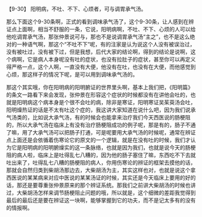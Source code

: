 【9-30】 阳明病，不吐、不下、心烦者，可与调胃承气汤。

那么下面这个9-30条啊，正式的看到调味承气汤了，这个9-30条，让人感到在辨证点上面啊，相当不舒服的一条，它说，阳明病啊，不吐、不下、心烦的人可以给他吃调胃承气汤，那张仲景说可与，那也不是说调胃承气汤“主之”，也不是这么绝对的一种语气啊，那这个“不吐不下”呢，有的注家是认为说这个人没有被误治过，没有被吐过，没有被下过，但是我想，后代大家的结论啊，得到的结论是说啊，这个病啊，它是病人本身呢没有吐的症状，也没有拉肚子的症状，甚至你可以再定义得严格一点，这个人啊，一直没有大便，他没有在吐，也没有在大便，而他感觉到心烦，那这样子的情况下呢，是可以用到调味承气汤的。

那这个其实哦，你在阳明病的阳明腑证的世界里头啊，基本上我们把，《阳明篇》的条文一路看下来会发现，张仲景在形容这个症状的时候都没有在讲他会吐的，也就是阳明病这个病本身是个很不会吐的病，除非是寒证，阳明寒证吴茱萸汤会吐，阳明燥热证的话是不太有吐这个症的，我这讲大家知道在说什么吧，因为我们说承气汤类的，比如说大承气汤，有的时候会也能拿来治疗我们今天西医说的肠梗阻的，所以大承气汤在临床上有没有治疗肠梗阻成功的例子呢，那是有的，肠子不通了嘛，用了大承气汤可以把肠子打通，可是呢要用大承气汤的时候呢，通常在辨证点上面还是会依循着伤寒论它的原文的一个逻辑，就是在没有吐的时候，我们才认为它是阳明病的阳明腑燥实的这一条脉络，也就是因为我们，也就是说今天的肠梗阻的病人啦，临床上是吐得乱七八糟的，因为他的肠子塞住了嘛，东西吃不下去就吐出来了，吐得乱七八糟的肠梗阻的病人，你用伤寒论的辨证的框架去摸他的话，那就会自然归类到柴胡汤那边去，大柴胡汤为主，其实这样也对，也就是说这个拿西医说的某某病来对应中医说的某某汤证的时候，其实还是今天临床上要用的好的话，那还是要尊重张仲景原来的那个辨证系统。那我们之前讲大柴胡汤的时候也讲过，大柴胡汤怎样来调节肠梗阻止问题的哦，所以就是，这个细微的差距我觉得到最后的最后还是要在辨证这一块啊，能够掌握到它的功夫，而不是记太多有的没有的情报啊。
